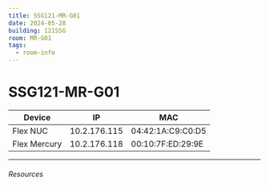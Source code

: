 ```yaml
---
title: SSG121-MR-G01
date: 2024-05-28
building: 121SSG
room: MR-G01
tags:
  - room-info
---
```


# SSG121-MR-G01

Device       | IP           | MAC 
------------ | ------------ | ----------------- 
Flex NUC     | 10.2.176.115 | 04:42:1A:C9:C0:D5 
Flex Mercury | 10.2.176.118 | 00:10:7F:ED:29:9E 

---

###### Resources

